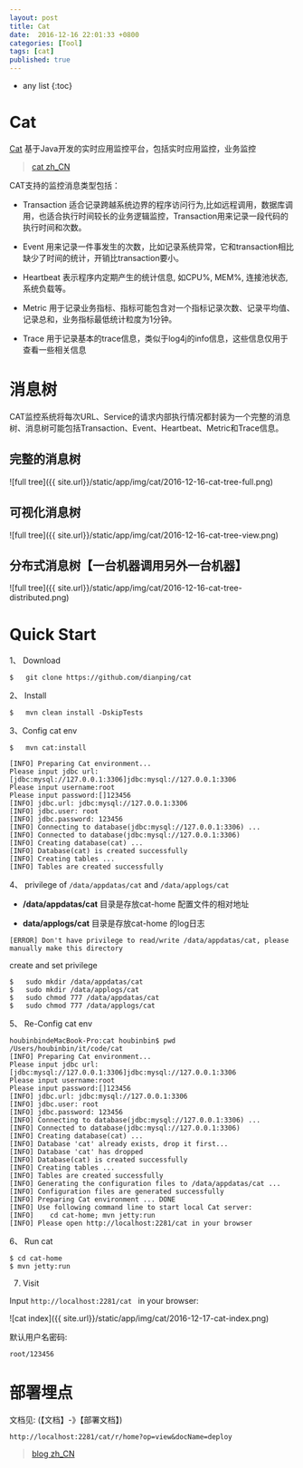```yaml
---
layout: post
title: Cat
date:  2016-12-16 22:01:33 +0800
categories: [Tool]
tags: [cat]
published: true
---
```


* any list
{:toc}

# Cat

[Cat](https://github.com/houbb/cat) 基于Java开发的实时应用监控平台，包括实时应用监控，业务监控

> [cat zh_CN](http://www.icaijing.org/finance/article4761593/)

CAT支持的监控消息类型包括：

- Transaction
    适合记录跨越系统边界的程序访问行为,比如远程调用，数据库调用，也适合执行时间较长的业务逻辑监控，Transaction用来记录一段代码的执行时间和次数。

- Event
    用来记录一件事发生的次数，比如记录系统异常，它和transaction相比缺少了时间的统计，开销比transaction要小。

- Heartbeat
    表示程序内定期产生的统计信息, 如CPU%, MEM%, 连接池状态, 系统负载等。

- Metric
    用于记录业务指标、指标可能包含对一个指标记录次数、记录平均值、记录总和，业务指标最低统计粒度为1分钟。

- Trace
    用于记录基本的trace信息，类似于log4j的info信息，这些信息仅用于查看一些相关信息


# 消息树

CAT监控系统将每次URL、Service的请求内部执行情况都封装为一个完整的消息树、消息树可能包括Transaction、Event、Heartbeat、Metric和Trace信息。

## 完整的消息树

![full tree]({{ site.url}}/static/app/img/cat/2016-12-16-cat-tree-full.png)

## 可视化消息树

![full tree]({{ site.url}}/static/app/img/cat/2016-12-16-cat-tree-view.png)

## 分布式消息树【一台机器调用另外一台机器】

![full tree]({{ site.url}}/static/app/img/cat/2016-12-16-cat-tree-distributed.png)


# Quick Start


1、 Download

```
$   git clone https://github.com/dianping/cat
```

2、 Install

```
$   mvn clean install -DskipTests
```

3、Config cat env

```
$   mvn cat:install

[INFO] Preparing Cat environment...
Please input jdbc url:[jdbc:mysql://127.0.0.1:3306]jdbc:mysql://127.0.0.1:3306
Please input username:root
Please input password:[]123456
[INFO] jdbc.url: jdbc:mysql://127.0.0.1:3306
[INFO] jdbc.user: root
[INFO] jdbc.password: 123456
[INFO] Connecting to database(jdbc:mysql://127.0.0.1:3306) ...
[INFO] Connected to database(jdbc:mysql://127.0.0.1:3306)
[INFO] Creating database(cat) ...
[INFO] Database(cat) is created successfully
[INFO] Creating tables ...
[INFO] Tables are created successfully
```

4、 privilege of ```/data/appdatas/cat``` and ```/data/applogs/cat```

- **/data/appdatas/cat** 目录是存放cat-home 配置文件的相对地址

- **data/applogs/cat** 目录是存放cat-home 的log日志

```
[ERROR] Don't have privilege to read/write /data/appdatas/cat, please  manually make this directory
```

create and set privilege

```
$   sudo mkdir /data/appdatas/cat
$   sudo mkdir /data/applogs/cat
$   sudo chmod 777 /data/appdatas/cat
$   sudo chmod 777 /data/applogs/cat
```

5、 Re-Config cat env

```
houbinbindeMacBook-Pro:cat houbinbin$ pwd
/Users/houbinbin/it/code/cat
[INFO] Preparing Cat environment...
Please input jdbc url:[jdbc:mysql://127.0.0.1:3306]jdbc:mysql://127.0.0.1:3306
Please input username:root
Please input password:[]123456
[INFO] jdbc.url: jdbc:mysql://127.0.0.1:3306
[INFO] jdbc.user: root
[INFO] jdbc.password: 123456
[INFO] Connecting to database(jdbc:mysql://127.0.0.1:3306) ...
[INFO] Connected to database(jdbc:mysql://127.0.0.1:3306)
[INFO] Creating database(cat) ...
[INFO] Database 'cat' already exists, drop it first...
[INFO] Database 'cat' has dropped
[INFO] Database(cat) is created successfully
[INFO] Creating tables ...
[INFO] Tables are created successfully
[INFO] Generating the configuration files to /data/appdatas/cat ...
[INFO] Configuration files are generated successfully
[INFO] Preparing Cat environment ... DONE
[INFO] Use following command line to start local Cat server:
[INFO]    cd cat-home; mvn jetty:run
[INFO] Please open http://localhost:2281/cat in your browser
```

6、 Run cat

```
$ cd cat-home
$ mvn jetty:run
```

7. Visit

Input ```http://localhost:2281/cat ``` in your browser:

![cat index]({{ site.url}}/static/app/img/cat/2016-12-17-cat-index.png)


默认用户名密码:

```
root/123456
```


# 部署埋点

文档见:  (【文档】-》【部署文档】)

```
http://localhost:2281/cat/r/home?op=view&docName=deploy
```

> [blog zh_CN](http://blog.csdn.net/ggjlvzjy/article/details/51908130)













